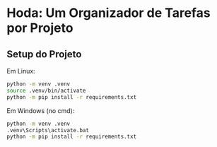 # Hoda: Um Organizador de Tarefas por Projeto

## Setup do Projeto

Em Linux:

```sh
python -m venv .venv
source .venv/bin/activate
python -m pip install -r requirements.txt
```

Em Windows (no cmd):

```sh
python -m venv .venv
.venv\Scripts\activate.bat
python -m pip install -r requirements.txt
```
